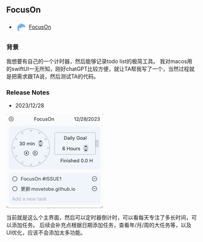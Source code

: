 ## FocusOn

* <img src="FocusOn_icon.png" align="center" width=32/> [FocusOn](https://github.com/movetobe/FocusOn)

### 背景
我想要有自己的一个计时器，然后能够记录todo list的极简工具。
我对macos用的swiftUI一无所知，刚好chatGPT比较方便，就让TA帮我写了一个，当然过程就是把需求跟TA说，然后测试TA的代码。

### Release Notes
* 2023/12/28

<img src="FocusOn_main.png" align="center"/>

当前就是这么个主界面，然后可以定时器倒计时，可以看每天专注了多长时间，可以添加任务。
后续会补充点根据日期添加任务，查看年/月/周的大任务等，以及UI优化，应该不会添加太多功能。